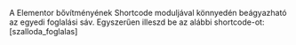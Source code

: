A Elementor bővítményének Shortcode moduljával könnyedén beágyazható az egyedi foglalási sáv. Egyszerűen illeszd be az alábbi shortcode-ot: [szalloda_foglalas]